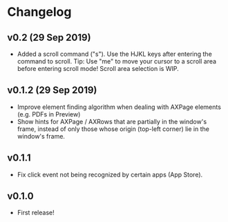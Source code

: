 # Changelog

## v0.2 (29 Sep 2019)

- Added a scroll command ("s"). Use the HJKL keys after entering the command to scroll. Tip: Use "me" to move your cursor to a scroll area before entering scroll mode! Scroll area selection is WIP.

## v0.1.2 (29 Sep 2019)

- Improve element finding algorithm when dealing with AXPage elements (e.g. PDFs in Preview)
- Show hints for AXPage / AXRows that are partially in the window's frame, instead of only those whose origin (top-left corner) lie in the window's frame.

## v0.1.1

- Fix click event not being recognized by certain apps (App Store).

## v0.1.0

- First release!
